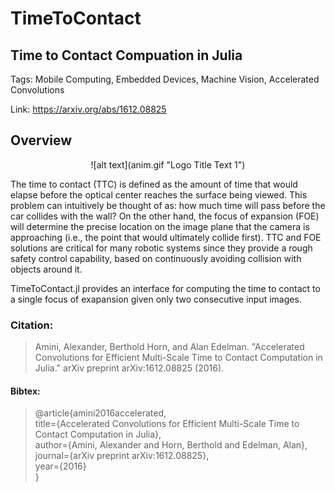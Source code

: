 <!--[![Build Status](https://travis-ci.org/aamini/TimeToContact.jl.svg?branch=master)](https://travis-ci.org/aamini/TimeToContact.jl)

[![Coverage Status](https://coveralls.io/repos/aamini/TimeToContact.jl/badge.svg?branch=master&service=github)](https://coveralls.io/github/aamini/TimeToContact.jl?branch=master)

[![codecov.io](http://codecov.io/github/aamini/TimeToContact.jl/coverage.svg?branch=master)](http://codecov.io/github/aamini/TimeToContact.jl?branch=master)
-->

# TimeToContact
## Time to Contact Compuation in Julia
Tags: Mobile Computing, Embedded Devices, Machine Vision, Accelerated Convolutions

Link: https://arxiv.org/abs/1612.08825

## Overview
<center>![alt text](anim.gif "Logo Title Text 1")</center>

The time to contact (TTC) is defined as the amount of time that would elapse before the optical center reaches the surface being viewed. This problem can intuitively be thought of as: how much time will pass before the car collides with the wall? On the other hand, the focus of expansion (FOE) will determine the precise location on the image plane that the camera is approaching (i.e., the point that would ultimately collide first). TTC and FOE solutions are critical for many robotic systems since they provide a rough safety control capability, based on continuously avoiding collision with objects around it.

TimeToContact.jl provides an interface for computing the time to contact to a single focus of exapansion given only two consecutive input images. 


### Citation:
> Amini, Alexander, Berthold Horn, and Alan Edelman. "Accelerated Convolutions for Efficient Multi-Scale Time to Contact Computation in Julia." arXiv preprint arXiv:1612.08825 (2016).<br>

#### Bibtex: 
> @article{amini2016accelerated, <br>
>    title={Accelerated Convolutions for Efficient Multi-Scale Time to Contact Computation in Julia}, <br>
>    author={Amini, Alexander and Horn, Berthold and Edelman, Alan}, <br>
> journal={arXiv preprint arXiv:1612.08825}, <br>
> year={2016} <br>
> }
